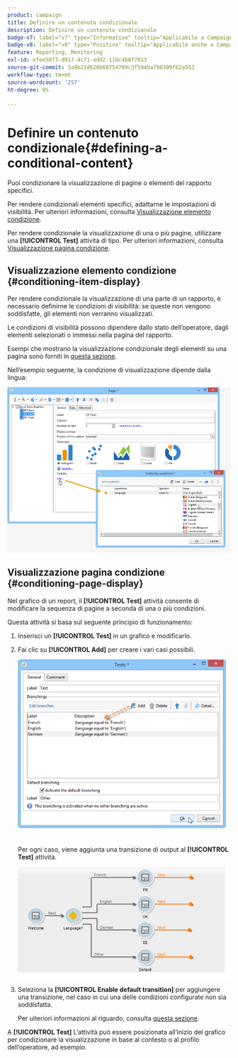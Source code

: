 ```yaml
---
product: campaign
title: Definire un contenuto condizionale
description: Definire un contenuto condizionale
badge-v7: label="v7" type="Informative" tooltip="Applicabile a Campaign Classic v7"
badge-v8: label="v8" type="Positive" tooltip="Applicabile anche a Campaign v8"
feature: Reporting, Monitoring
exl-id: efee50f7-d917-4c71-add2-116c4b8f7013
source-git-commit: 3a9b21d626b60754789c3f594ba798309f62a553
workflow-type: tm+mt
source-wordcount: '257'
ht-degree: 8%

---
```


# Definire un contenuto condizionale{#defining-a-conditional-content}



Puoi condizionare la visualizzazione di pagine o elementi del rapporto specifici.

Per rendere condizionali elementi specifici, adattarne le impostazioni di visibilità. Per ulteriori informazioni, consulta [Visualizzazione elemento condizione](#conditioning-item-display).

Per rendere condizionale la visualizzazione di una o più pagine, utilizzare una **[!UICONTROL Test]** attività di tipo. Per ulteriori informazioni, consulta [Visualizzazione pagina condizione](#conditioning-page-display).

## Visualizzazione elemento condizione {#conditioning-item-display}

Per rendere condizionale la visualizzazione di una parte di un rapporto, è necessario definirne le condizioni di visibilità: se queste non vengono soddisfatte, gli elementi non verranno visualizzati.

Le condizioni di visibilità possono dipendere dallo stato dell’operatore, dagli elementi selezionati o immessi nella pagina del rapporto.

Esempi che mostrano la visualizzazione condizionale degli elementi su una pagina sono forniti in [questa sezione](../../web/using/form-rendering.md#defining-fields-conditional-display).

Nell’esempio seguente, la condizione di visualizzazione dipende dalla lingua:

![](assets/reporting_display_condition.png)

## Visualizzazione pagina condizione {#conditioning-page-display}

Nel grafico di un report, il **[!UICONTROL Test]** attività consente di modificare la sequenza di pagine a seconda di una o più condizioni.

Questa attività si basa sul seguente principio di funzionamento:

1. Inserisci un **[!UICONTROL Test]** in un grafico e modificarlo.
1. Fai clic su **[!UICONTROL Add]** per creare i vari casi possibili.

   ![](assets/reporting_test_sample.png)

   Per ogni caso, viene aggiunta una transizione di output al **[!UICONTROL Test]** attività.

   ![](assets/reporting_test_transitions.png)

1. Seleziona la **[!UICONTROL Enable default transition]** per aggiungere una transizione, nel caso in cui una delle condizioni configurate non sia soddisfatta.

   Per ulteriori informazioni al riguardo, consulta [questa sezione](../../web/using/defining-web-forms-page-sequencing.md#conditional-page-display).

A **[!UICONTROL Test]** L’attività può essere posizionata all’inizio del grafico per condizionare la visualizzazione in base al contesto o al profilo dell’operatore, ad esempio.
